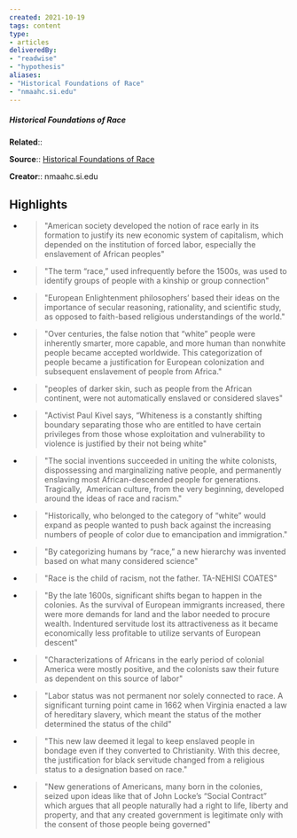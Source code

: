 ```yaml
---
created: 2021-10-19
tags: content
type: 
- articles
deliveredBy: 
- "readwise"
- "hypothesis"
aliases:
- "Historical Foundations of Race"
- "nmaahc.si.edu"
---
```

##### Historical Foundations of Race

**Related**:: 

**Source**:: [Historical Foundations of Race](https://nmaahc.si.edu/learn/talking-about-race/topics/historical-foundations-race)

**Creator**:: nmaahc.si.edu

## Highlights
- > "American society developed the notion of race early in its formation to justify its new economic system of capitalism, which depended on the institution of forced labor, especially the enslavement of African peoples" 

- > "The term “race,” used infrequently before the 1500s, was used to identify groups of people with a kinship or group connection" 

- > "European Enlightenment philosophers’ based their ideas on the importance of secular reasoning, rationality, and scientific study, as opposed to faith-based religious understandings of the world." 

- > "Over centuries, the false notion that “white” people were inherently smarter, more capable, and more human than nonwhite people became accepted worldwide. This categorization of people became a justification for European colonization and subsequent enslavement of people from Africa." 

- > "peoples of darker skin, such as people from the African continent, were not automatically enslaved or considered slaves" 

- > "Activist Paul Kivel says, “Whiteness is a constantly shifting boundary separating those who are entitled to have certain privileges from those whose exploitation and vulnerability to violence is justified by their not being white" 

- > "The social inventions succeeded in uniting the white colonists, dispossessing and marginalizing native people, and permanently enslaving most African-descended people for generations. Tragically,  American culture, from the very beginning, developed around the ideas of race and racism." 

- > "Historically, who belonged to the category of “white” would expand as people wanted to push back against the increasing numbers of people of color due to emancipation and immigration." 

- > "By categorizing humans by “race,” a new hierarchy was invented based on what many considered science" 

- > "Race is the child of racism, not the father.
    TA-NEHISI COATES" 

- > "By the late 1600s, significant shifts began to happen in the colonies. As the survival of European immigrants increased, there were more demands for land and the labor needed to procure wealth. Indentured servitude lost its attractiveness as it became economically less profitable to utilize servants of European descent" 

- > "Characterizations of Africans in the early period of colonial America were mostly positive, and the colonists saw their future as dependent on this source of labor" 

- > "Labor status was not permanent nor solely connected to race. A significant turning point came in 1662 when Virginia enacted a law of hereditary slavery, which meant the status of the mother determined the status of the child" 

- > "This new law deemed it legal to keep enslaved people in bondage even if they converted to Christianity. With this decree, the justification for black servitude changed from a religious status to a designation based on race." 

- > "New generations of Americans, many born in the colonies, seized upon ideas like that of John Locke’s “Social Contract” which argues that all people naturally had a right to life, liberty and property, and that any created government is legitimate only with the consent of those people being governed" 

